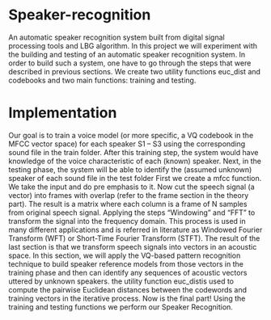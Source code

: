 # Speaker-recognition
An automatic speaker recognition system built from digital signal processing tools and LBG algorithm.
In this project we will experiment with the building and testing of an automatic speaker recognition system.
In order to build such a system, one have to go through the steps that were described in previous sections. 
We create two utility functions euc_dist and codebooks and two main functions: training and testing.
# Implementation
Our goal is to train a voice model (or more specific, a VQ codebook in the MFCC
vector space) for each speaker S1 – S3 using the corresponding sound file in the train
folder. After this training step, the system would have knowledge of the voice
characteristic of each (known) speaker. Next, in the testing phase, the system will be
able to identify the (assumed unknown) speaker of each sound file in the test folder
First we create a mfcc function. We take the input and do pre emphasis to it. Now cut
the speech signal (a vector) into frames with overlap (refer to the frame section in the
theory part). The result is a matrix where each column is a frame of N samples from
original speech signal. Applying the steps “Windowing” and “FFT” to transform the
signal into the frequency domain. This process is used in many different applications
and is referred in literature as Windowed Fourier Transform (WFT) or Short-Time
Fourier Transform (STFT).
The result of the last section is that we transform speech signals into vectors in an
acoustic space. In this section, we will apply the VQ-based pattern recognition
technique to build speaker reference models from those vectors in the training phase
and then can identify any sequences of acoustic vectors uttered by unknown speakers.
the utility function euc_distis used to compute the pairwise Euclidean distances
between the codewords and training vectors in the iterative process.
Now is the final part! Using the training and testing functions we perform our
Speaker Recognition.
